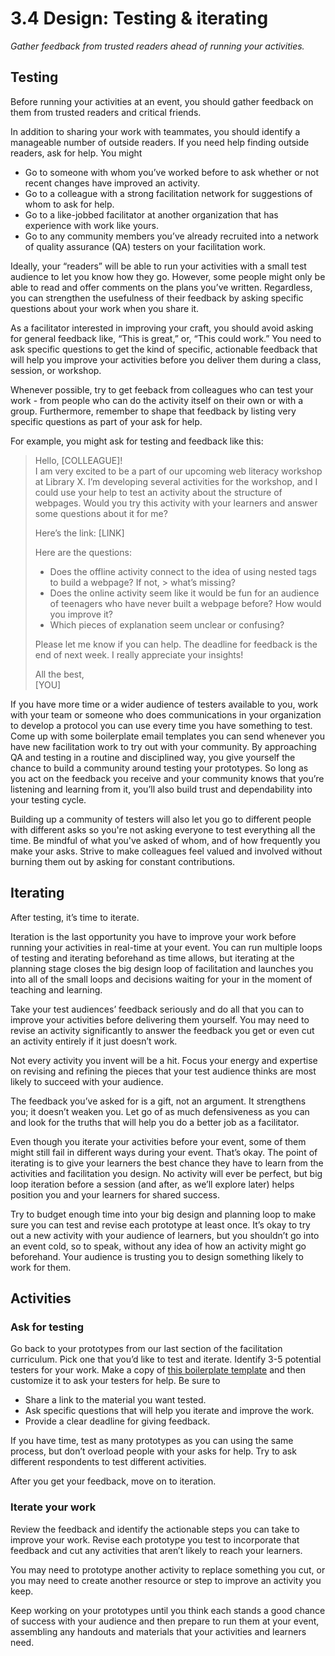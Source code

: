 # 3.4 Design: Testing & iterating

_Gather feedback from trusted readers ahead of running your activities._

## Testing

Before running your activities at an event, you should gather feedback on them from trusted readers and critical friends.

In addition to sharing your work with teammates, you should identify a manageable number of outside readers. If you need help finding outside readers, ask for help. You might

* Go to someone with whom you’ve worked before to ask whether or not recent changes have improved an activity.
* Go to a colleague with a strong facilitation network for suggestions of whom to ask for help.
* Go to a like-jobbed facilitator at another organization that has experience with work like yours.
* Go to any community members you’ve already recruited into a network of quality assurance \(QA\) testers on your facilitation work.

Ideally, your “readers” will be able to run your activities with a small test audience to let you know how they go. However, some people might only be able to read and offer comments on the plans you’ve written. Regardless, you can strengthen the usefulness of their feedback by asking specific questions about your work when you share it.

As a facilitator interested in improving your craft, you should avoid asking for general feedback like, “This is great,” or, “This could work.” You need to ask specific questions to get the kind of specific, actionable feedback that will help you improve your activities before you deliver them during a class, session, or workshop.

Whenever possible, try to get feeback from colleagues who can test your work - from people who can do the activity itself on their own or with a group. Furthermore, remember to shape that feedback by listing very specific questions as part of your ask for help.

For example, you might ask for testing and feedback like this:

> Hello, \[COLLEAGUE\]!  
> I am very excited to be a part of our upcoming web literacy workshop at Library X. I’m developing several activities for the workshop, and I could use your help to test an activity about the structure of webpages. Would you try this activity with your learners and answer some questions about it for me?
>
> Here’s the link: \[LINK\]
>
> Here are the questions:
>
> * Does the offline activity connect to the idea of using nested tags to build a webpage? If not, &gt; what’s missing?
> * Does the online activity seem like it would be fun for an audience of teenagers who have never built a webpage before? How would you improve it?
> * Which pieces of explanation seem unclear or confusing?
>
> Please let me know if you can help. The deadline for feedback is the end of next week. I really appreciate your insights!
>
> All the best,  
> \[YOU\]

If you have more time or a wider audience of testers available to you, work with your team or someone who does communications in your organization to develop a protocol you can use every time you have something to test. Come up with some boilerplate email templates you can send whenever you have new facilitation work to try out with your community. By approaching QA and testing in a routine and disciplined way, you give yourself the chance to build a community around testing your prototypes. So long as you act on the feedback you receive and your community knows that you’re listening and learning from it, you’ll also build trust and dependability into your testing cycle.

Building up a community of testers will also let you go to different people with different asks so you're not asking everyone to test everything all the time. Be mindful of what you've asked of whom, and of how frequently you make your asks. Strive to make colleagues feel valued and involved without burning them out by asking for constant contributions.

## Iterating

After testing, it’s time to iterate.

Iteration is the last opportunity you have to improve your work before running your activities in real-time at your event. You can run multiple loops of testing and iterating beforehand as time allows, but iterating at the planning stage closes the big design loop of facilitation and launches you into all of the small loops and decisions waiting for your in the moment of teaching and learning.

Take your test audiences’ feedback seriously and do all that you can to improve your activities before delivering them yourself. You may need to revise an activity significantly to answer the feedback you get or even cut an activity entirely if it just doesn’t work.

Not every activity you invent will be a hit. Focus your energy and expertise on revising and refining the pieces that your test audience thinks are most likely to succeed with your audience.

The feedback you’ve asked for is a gift, not an argument. It strengthens you; it doesn’t weaken you. Let go of as much defensiveness as you can and look for the truths that will help you do a better job as a facilitator.

Even though you iterate your activities before your event, some of them might still fail in different ways during your event. That’s okay. The point of iterating is to give your learners the best chance they have to learn from the activities and facilitation you design. No activity will ever be perfect, but big loop iteration before a session \(and after, as we’ll explore later\) helps position you and your learners for shared success.

Try to budget enough time into your big design and planning loop to make sure you can test and revise each prototype at least once. It’s okay to try out a new activity with your audience of learners, but you shouldn’t go into an event cold, so to speak, without any idea of how an activity might go beforehand. Your audience is trusting you to design something likely to work for them.

## Activities

### Ask for testing

Go back to your prototypes from our last section of the facilitation curriculum.  Pick one that you’d like to test and iterate. Identify 3-5 potential testers for your work. Make a copy of [this boilerplate template](https://github.com/chadsansing/open-facilitation/blob/master/activities/ask-for-feedback.pdf) and then customize it to ask your testers for help. Be sure to

* Share a link to the material you want tested.
* Ask specific questions that will help you iterate and improve the work.
* Provide a clear deadline for giving feedback.

If you have time, test as many prototypes as you can using the same process, but don’t overload people with your asks for help. Try to ask different respondents to test different activities.

After you get your feedback, move on to iteration.

### Iterate your work

Review the feedback and identify the actionable steps you can take to improve your work. Revise each prototype you test to incorporate that feedback and cut any activities that aren’t likely to reach your learners.

You may need to prototype another activity to replace something you cut, or you may need to create another resource or step to improve an activity you keep.

Keep working on your prototypes until you think each stands a good chance of success with your audience and then prepare to run them at your event, assembling any handouts and materials that your activities and learners need.

